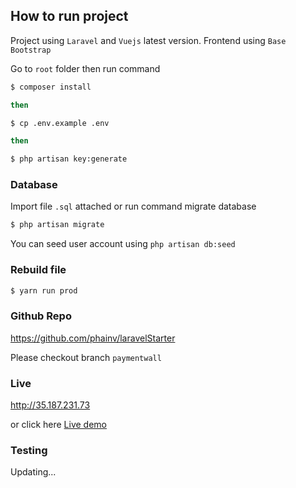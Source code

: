 ## How to run project

Project using `Laravel` and `Vuejs` latest version.
Frontend using `Base Bootstrap`

Go to `root` folder then run command
```bash
$ composer install

then

$ cp .env.example .env

then

$ php artisan key:generate
```

### Database
Import file `.sql` attached or run command migrate database

```bash
$ php artisan migrate
```

You can seed user account using `php artisan db:seed`

### Rebuild file

```bash
$ yarn run prod
```

### Github Repo
https://github.com/phainv/laravelStarter

Please checkout branch `paymentwall`

### Live
http://35.187.231.73

or click here [Live demo](http://35.187.231.73)


### Testing

Updating...